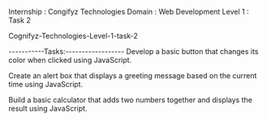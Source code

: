 Internship : Congifyz Technologies
Domain : Web Development
Level 1 : Task 2

Cognifyz-Technologies-Level-1-task-2

-----------Tasks:------------------
Develop a basic button that changes
its color when clicked using
JavaScript.

Create an alert box that displays a
greeting message based on the current
time using JavaScript.

Build a basic calculator that adds two
numbers together and displays the
result using JavaScript.

